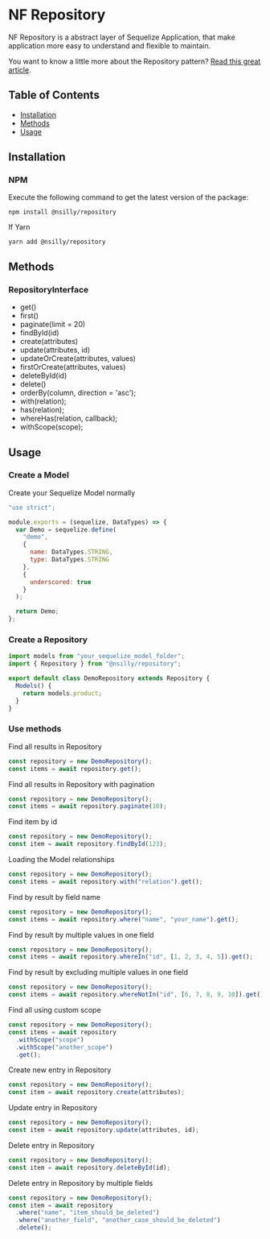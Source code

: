 # NF Repository

NF Repository is a abstract layer of Sequelize Application, that make application more easy to understand and flexible to maintain.

You want to know a little more about the Repository pattern? [Read this great article](http://bit.ly/1IdmRNS).

## Table of Contents

- <a href="#installation">Installation</a>
- <a href="#methods">Methods</a>
- <a href="#usage">Usage</a>

## Installation

### NPM

Execute the following command to get the latest version of the package:

```terminal
npm install @nsilly/repository
```

If Yarn

```terminal
yarn add @nsilly/repository
```

## Methods

### RepositoryInterface

- get()
- first()
- paginate(limit = 20)
- findById(id)
- create(attributes)
- update(attributes, id)
- updateOrCreate(attributes, values)
- firstOrCreate(attributes, values)
- deleteById(id)
- delete()
- orderBy(column, direction = 'asc');
- with(relation);
- has(relation);
- whereHas(relation, callback);
- withScope(scope);

## Usage

### Create a Model

Create your Sequelize Model normally

```javascript
"use strict";

module.exports = (sequelize, DataTypes) => {
  var Demo = sequelize.define(
    "demo",
    {
      name: DataTypes.STRING,
      type: DataTypes.STRING
    },
    {
      underscored: true
    }
  );

  return Demo;
};
```

### Create a Repository

```javascript
import models from "your_sequelize_model_folder";
import { Repository } from "@nsilly/repository";

export default class DemoRepository extends Repository {
  Models() {
    return models.product;
  }
}
```

### Use methods

Find all results in Repository

```javascript
const repository = new DemoRepository();
const items = await repository.get();
```

Find all results in Repository with pagination

```javascript
const repository = new DemoRepository();
const items = await repository.paginate(10);
```

Find item by id

```javascript
const repository = new DemoRepository();
const item = await repository.findById(123);
```

Loading the Model relationships

```javascript
const repository = new DemoRepository();
const items = await repository.with("relation").get();
```

Find by result by field name

```javascript
const repository = new DemoRepository();
const items = await repository.where("name", "your_name").get();
```

Find by result by multiple values in one field

```javascript
const repository = new DemoRepository();
const items = await repository.whereIn("id", [1, 2, 3, 4, 5]).get();
```

Find by result by excluding multiple values in one field

```javascript
const repository = new DemoRepository();
const items = await repository.whereNotIn("id", [6, 7, 8, 9, 10]).get();
```

Find all using custom scope

```javascript
const repository = new DemoRepository();
const items = await repository
  .withScope("scope")
  .withScope("another_scope")
  .get();
```

Create new entry in Repository

```javascript
const repository = new DemoRepository();
const item = await repository.create(attributes);
```

Update entry in Repository

```javascript
const repository = new DemoRepository();
const item = await repository.update(attributes, id);
```

Delete entry in Repository

```javascript
const repository = new DemoRepository();
const item = await repository.deleteById(id);
```

Delete entry in Repository by multiple fields

```javascript
const repository = new DemoRepository();
const item = await repository
  .where("name", "item_should_be_deleted")
  .where("another_field", "another_case_should_be_deleted")
  .delete();
```
